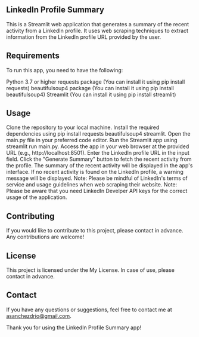 ## LinkedIn Profile Summary
This is a Streamlit web application that generates a summary of the recent activity from a LinkedIn profile. It uses web scraping techniques to extract information from the LinkedIn profile URL provided by the user.

## Requirements
To run this app, you need to have the following:

Python 3.7 or higher
requests package (You can install it using pip install requests)
beautifulsoup4 package (You can install it using pip install beautifulsoup4)
Streamlit (You can install it using pip install streamlit)

## Usage
Clone the repository to your local machine.
Install the required dependencies using pip install requests beautifulsoup4 streamlit.
Open the main.py file in your preferred code editor.
Run the Streamlit app using streamlit run main.py.
Access the app in your web browser at the provided URL (e.g., http://localhost:8501).
Enter the LinkedIn profile URL in the input field.
Click the "Generate Summary" button to fetch the recent activity from the profile.
The summary of the recent activity will be displayed in the app's interface.
If no recent activity is found on the LinkedIn profile, a warning message will be displayed.
Note: Please be mindful of LinkedIn's terms of service and usage guidelines when web scraping their website.
Note: Please be aware that you need LinkedIn Develper API keys for the correct usage of the application.

## Contributing
If you would like to contribute to this project, please contact in advance. Any contributions are welcome!

## License
This project is licensed under the My License. In case of use, please contact in advance.

## Contact
If you have any questions or suggestions, feel free to contact me at asanchezdrio@gmail.com.

Thank you for using the LinkedIn Profile Summary app!
